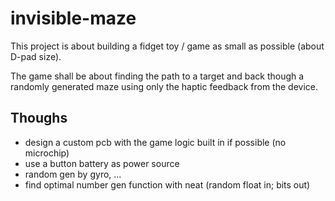 # invisible-maze
This project is about building a fidget toy / game as small as 
possible (about D-pad size).

The game shall be about finding the path to a target and back though
a randomly generated maze using only the haptic feedback from
the device.

## Thoughs
- design a custom pcb with the game logic built in if possible
(no microchip)
- use a button battery as power source
- random gen by gyro, ...
- find optimal number gen function with neat (random float in; bits out)
